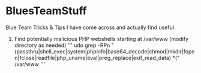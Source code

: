 # BluesTeamStuff
Blue Team Tricks &amp; Tips I have come across and actually find useful.

1. Find potentially malicious PHP webshells starting at /var/www (modify directory as needed)
'''
udo grep -RPn "(passthru|shell_exec|system|phpinfo|base64_decode|chmod|mkdir|fopen|fclose|readfile|php_uname|eval|preg_replace|exif_read_data) *\(" /var/www
'''
